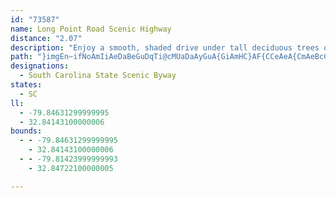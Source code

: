 ```yaml
---
id: "73587"
name: Long Point Road Scenic Highway
distance: "2.07"
description: "Enjoy a smooth, shaded drive under tall deciduous trees on Long Point Road Scenic Highway."
path: "}imgEn~ifNoAmIiAeDaBeGuDqTi@cMUaDaAyGuA{GiAmHC}AF{CCeAeA{CmAeBcCeCiBoCU_AMgBKgFXmLnBsc@j@wBpBoEx@yAhDmE"
designations:
  - South Carolina State Scenic Byway
states:
  - SC
ll:
  - -79.84631299999995
  - 32.84143100000006
bounds:
  - - -79.84631299999995
    - 32.84143100000006
  - - -79.81423999999993
    - 32.84722100000005

---
```


